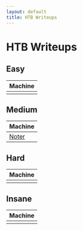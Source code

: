```yaml
---
layout: default
title: HTB Writeups
---
```


# HTB Writeups

## Easy

| Machine |
|---|
|  |

## Medium

| Machine |
|---|
| [Noter](_posts/2022-09-11-Noter.md) |

## Hard

| Machine |
|---|
|  |

## Insane

| Machine |
|---|
|  |
